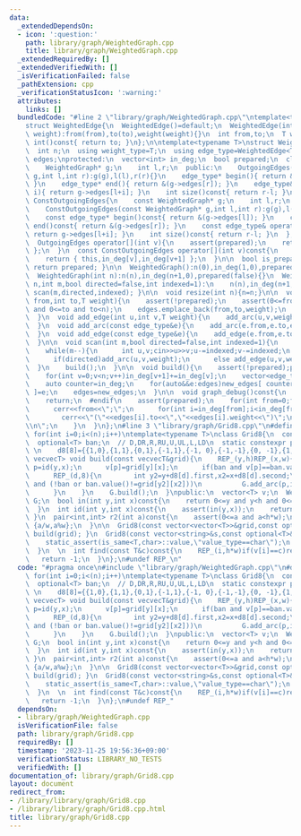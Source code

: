 ```yaml
---
data:
  _extendedDependsOn:
  - icon: ':question:'
    path: library/graph/WeightedGraph.cpp
    title: library/graph/WeightedGraph.cpp
  _extendedRequiredBy: []
  _extendedVerifiedWith: []
  _isVerificationFailed: false
  _pathExtension: cpp
  _verificationStatusIcon: ':warning:'
  attributes:
    links: []
  bundledCode: "#line 2 \"library/graph/WeightedGraph.cpp\"\ntemplate<typename T>\n\
    struct WeightedEdge{\n  WeightedEdge()=default;\n  WeightedEdge(int from,int to,T\
    \ weight):from(from),to(to),weight(weight){}\n  int from,to;\n  T weight;\n  operator\
    \ int()const{ return to; }\n};\n\ntemplate<typename T>\nstruct WeightedGraph{\n\
    \  int n;\n  using weight_type=T;\n  using edge_type=WeightedEdge<T>;\n  vector<edge_type>\
    \ edges;\nprotected:\n  vector<int> in_deg;\n  bool prepared;\n  class OutgoingEdges{\n\
    \    WeightedGraph* g;\n    int l,r;\n  public:\n    OutgoingEdges(WeightedGraph*\
    \ g,int l,int r):g(g),l(l),r(r){}\n    edge_type* begin(){ return &(g->edges[l]);\
    \ }\n    edge_type* end(){ return &(g->edges[r]); }\n    edge_type& operator[](int\
    \ i){ return g->edges[l+i]; }\n    int size()const{ return r-l; }\n  };\n  class\
    \ ConstOutgoingEdges{\n    const WeightedGraph* g;\n    int l,r;\n  public:\n\
    \    ConstOutgoingEdges(const WeightedGraph* g,int l,int r):g(g),l(l),r(r){}\n\
    \    const edge_type* begin()const{ return &(g->edges[l]); }\n    const edge_type*\
    \ end()const{ return &(g->edges[r]); }\n    const edge_type& operator[](int i)const{\
    \ return g->edges[l+i]; }\n    int size()const{ return r-l; }\n  };\npublic:\n\
    \  OutgoingEdges operator[](int v){\n    assert(prepared);\n    return { this,in_deg[v],in_deg[v+1]\
    \ };\n  }\n  const ConstOutgoingEdges operator[](int v)const{\n    assert(prepared);\n\
    \    return { this,in_deg[v],in_deg[v+1] };\n  }\n\n  bool is_prepared()const{\
    \ return prepared; }\n\n  WeightedGraph():n(0),in_deg(1,0),prepared(false){}\n\
    \  WeightedGraph(int n):n(n),in_deg(n+1,0),prepared(false){}\n  WeightedGraph(int\
    \ n,int m,bool directed=false,int indexed=1):\n    n(n),in_deg(n+1,0),prepared(false){\
    \ scan(m,directed,indexed); }\n\n  void resize(int n){n=n;}\n\n  void add_arc(int\
    \ from,int to,T weight){\n    assert(!prepared);\n    assert(0<=from and from<n\
    \ and 0<=to and to<n);\n    edges.emplace_back(from,to,weight);\n    in_deg[from+1]++;\n\
    \  }\n  void add_edge(int u,int v,T weight){\n    add_arc(u,v,weight);\n    add_arc(v,u,weight);\n\
    \  }\n  void add_arc(const edge_type&e){\n    add_arc(e.from,e.to,e.weight);\n\
    \  }\n  void add_edge(const edge_type&e){\n    add_edge(e.from,e.to,e.weight);\n\
    \  }\n\n  void scan(int m,bool directed=false,int indexed=1){\n    edges.reserve(directed?m:2*m);\n\
    \    while(m--){\n      int u,v;cin>>u>>v;u-=indexed;v-=indexed;\n      T weight;cin>>weight;\n\
    \      if(directed)add_arc(u,v,weight);\n      else add_edge(u,v,weight);\n  \
    \  }\n    build();\n  }\n\n  void build(){\n    assert(!prepared);prepared=true;\n\
    \    for(int v=0;v<n;v++)in_deg[v+1]+=in_deg[v];\n    vector<edge_type> new_edges(in_deg.back());\n\
    \    auto counter=in_deg;\n    for(auto&&e:edges)new_edges[ counter[e.from]++\
    \ ]=e;\n    edges=new_edges;\n  }\n\n  void graph_debug()const{\n  #ifndef __DEBUG\n\
    \    return;\n  #endif\n    assert(prepared);\n    for(int from=0;from<n;from++){\n\
    \      cerr<<from<<\";\";\n      for(int i=in_deg[from];i<in_deg[from+1];i++)\n\
    \        cerr<<\"(\"<<edges[i].to<<\",\"<<edges[i].weight<<\")\";\n      cerr<<\"\
    \\n\";\n    }\n  }\n};\n#line 3 \"library/graph/Grid8.cpp\"\n#define REP_(i,n)\
    \ for(int i=0;i<(n);i++)\ntemplate<typename T>\nclass Grid8{\n  const int h,w;\n\
    \  optional<T> ban;\n  // D,DR,R,RU,U,UL,L,LD\n  static constexpr pair<int,int>\
    \ \n    d8[8]={{1,0},{1,1},{0,1},{-1,1},{-1, 0},{-1,-1},{0, -1},{1,-1}};\n  template<typename\
    \ vecvecT> void build(const vecvecT&grid){\n    REP_(y,h)REP_(x,w){\n      int\
    \ p=id(y,x);\n      v[p]=grid[y][x];\n      if(ban and v[p]==ban.value())continue;\n\
    \      REP_(d,8){\n        int y2=y+d8[d].first,x2=x+d8[d].second;\n        if(in(y2,x2)\
    \ and (!ban or ban.value()!=grid[y2][x2]))\n          G.add_arc(p,id(y2,x2),d);\n\
    \      }\n    }\n    G.build();\n  }\npublic:\n  vector<T> v;\n  WeightedGraph<int>\
    \ G;\n  bool in(int y,int x)const{\n    return 0<=y and y<h and 0<=x and x<w;\n\
    \  }\n  int id(int y,int x)const{\n    assert(in(y,x));\n    return y*w+x;\n \
    \ }\n  pair<int,int> r2(int a)const{\n    assert(0<=a and a<h*w);\n    return\
    \ {a/w,a%w};\n  }\n\n  Grid8(const vector<vector<T>>&grid,const optional<T>&ban=nullopt):h(grid.size()),w(grid[0].size()),ban(ban),v(h*w),G(h*w){\
    \ build(grid); }\n  Grid8(const vector<string>&s,const optional<T>&ban=nullopt):h(s.size()),w(s[0].size()),ban(ban),v(h*w),G(h*w){\n\
    \    static_assert(is_same<T,char>::value,\"value_type==char\");\n    build(s);\n\
    \  }\n  \n  int find(const T&c)const{\n    REP_(i,h*w)if(v[i]==c)return i;\n \
    \   return -1;\n  }\n};\n#undef REP_\n"
  code: "#pragma once\n#include \"library/graph/WeightedGraph.cpp\"\n#define REP_(i,n)\
    \ for(int i=0;i<(n);i++)\ntemplate<typename T>\nclass Grid8{\n  const int h,w;\n\
    \  optional<T> ban;\n  // D,DR,R,RU,U,UL,L,LD\n  static constexpr pair<int,int>\
    \ \n    d8[8]={{1,0},{1,1},{0,1},{-1,1},{-1, 0},{-1,-1},{0, -1},{1,-1}};\n  template<typename\
    \ vecvecT> void build(const vecvecT&grid){\n    REP_(y,h)REP_(x,w){\n      int\
    \ p=id(y,x);\n      v[p]=grid[y][x];\n      if(ban and v[p]==ban.value())continue;\n\
    \      REP_(d,8){\n        int y2=y+d8[d].first,x2=x+d8[d].second;\n        if(in(y2,x2)\
    \ and (!ban or ban.value()!=grid[y2][x2]))\n          G.add_arc(p,id(y2,x2),d);\n\
    \      }\n    }\n    G.build();\n  }\npublic:\n  vector<T> v;\n  WeightedGraph<int>\
    \ G;\n  bool in(int y,int x)const{\n    return 0<=y and y<h and 0<=x and x<w;\n\
    \  }\n  int id(int y,int x)const{\n    assert(in(y,x));\n    return y*w+x;\n \
    \ }\n  pair<int,int> r2(int a)const{\n    assert(0<=a and a<h*w);\n    return\
    \ {a/w,a%w};\n  }\n\n  Grid8(const vector<vector<T>>&grid,const optional<T>&ban=nullopt):h(grid.size()),w(grid[0].size()),ban(ban),v(h*w),G(h*w){\
    \ build(grid); }\n  Grid8(const vector<string>&s,const optional<T>&ban=nullopt):h(s.size()),w(s[0].size()),ban(ban),v(h*w),G(h*w){\n\
    \    static_assert(is_same<T,char>::value,\"value_type==char\");\n    build(s);\n\
    \  }\n  \n  int find(const T&c)const{\n    REP_(i,h*w)if(v[i]==c)return i;\n \
    \   return -1;\n  }\n};\n#undef REP_"
  dependsOn:
  - library/graph/WeightedGraph.cpp
  isVerificationFile: false
  path: library/graph/Grid8.cpp
  requiredBy: []
  timestamp: '2023-11-25 19:56:36+09:00'
  verificationStatus: LIBRARY_NO_TESTS
  verifiedWith: []
documentation_of: library/graph/Grid8.cpp
layout: document
redirect_from:
- /library/library/graph/Grid8.cpp
- /library/library/graph/Grid8.cpp.html
title: library/graph/Grid8.cpp
---
```

